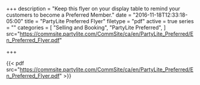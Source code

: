 +++
description = "Keep this flyer on your display table to remind your customers to become a Preferred Member."
date = "2016-11-18T12:33:18-05:00"
title = "PartyLite Preferred Flyer"
filetype = "pdf"
active = true
series = ""
categories = [
  "Selling and Booking",
  "PartyLite Preferred",
]
src="https://commsite.partylite.com/CommSite/ca/en/PartyLite_Preferred/En_Preferred_Flyer.pdf"

+++

{{< pdf src="https://commsite.partylite.com/CommSite/ca/en/PartyLite_Preferred/En_Preferred_Flyer.pdf" >}}
